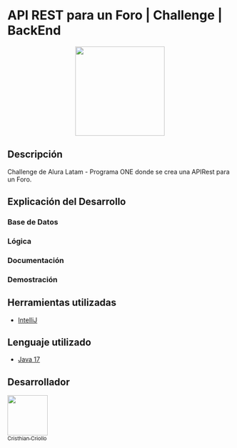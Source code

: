 # API REST para un Foro | Challenge | BackEnd

<p align="center" >
     <img width="200" heigth="200" src="https://user-images.githubusercontent.com/91544872/209678377-70b50b21-33de-424c-bed8-6a71ef3406ff.png">
</p>

## Descripción
Challenge de Alura Latam - Programa ONE donde se crea una APIRest para un Foro.


## Explicación del Desarrollo

### Base de Datos

### Lógica

### Documentación

### Demostración


## Herramientas utilizadas
* [IntelliJ](https://www.jetbrains.com/idea/download/)

## Lenguaje utilizado 
* [Java 17](https://www.oracle.com/java/technologies/javase/jdk17-archive-downloads.html)

## Desarrollador
[<img src="https://avatars.githubusercontent.com/u/83378496?v=4" width=90><br><sub>Cristhian Criollo</sub>](https://github.com/ccriollohuaman)
